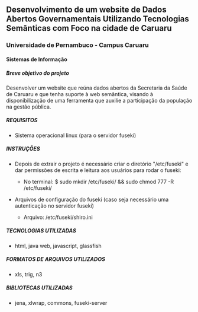 ## Desenvolvimento de um website de Dados Abertos Governamentais Utilizando Tecnologias Semânticas com Foco na cidade de Caruaru
### Universidade de Pernambuco - Campus Caruaru
#### Sistemas de Informação

##### Breve objetivo do projeto
Desenvolver um website que reúna dados abertos da Secretaria da Saúde de Caruaru e que tenha suporte à web semântica, visando à disponibilização de uma ferramenta que auxilie a participação da população na gestão pública.

##### REQUISITOS

- Sistema operacional linux (para o servidor fuseki)

##### INSTRUÇÕES

- Depois de extrair o projeto é necessário criar o diretório "/etc/fuseki" e dar permissões de escrita e leitura aos usuários para rodar o fuseki:
  - No terminal: $ sudo mkdir /etc/fuseki/ && sudo chmod 777 -R /etc/fuseki/

- Arquivos de configuração do fuseki (caso seja necessário uma autenticação no servidor fuseki)
  - Arquivo: /etc/fuseki/shiro.ini

##### TECNOLOGIAS UTILIZADAS

- html, java web, javascript, glassfish

##### FORMATOS DE ARQUIVOS UTILIZADOS

- xls, trig, n3

##### BIBLIOTECAS UTILIZADAS

- jena, xlwrap, commons, fuseki-server
